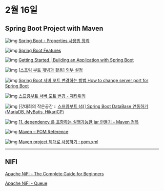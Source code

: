 # 2월 16일


## Spring Boot Project with Maven 

![img](https://s2.googleusercontent.com/s2/favicons?sz=32&domain=velog.io) [Spring Boot - Properties 사용법 정리](https://velog.io/@lsb156/Spring-Boot-Properties-Usage)

![img](https://s2.googleusercontent.com/s2/favicons?sz=32&domain=docs.spring.io) [Spring Boot Features](https://docs.spring.io/spring-boot/docs/current/reference/html/spring-boot-features.html#boot-features-external-config)

![img](https://s2.googleusercontent.com/s2/favicons?sz=32&domain=spring.io) [Getting Started | Building an Application with Spring Boot](https://spring.io/guides/gs/spring-boot/)

![img](https://s2.googleusercontent.com/s2/favicons?sz=32&domain=dailyheumsi.tistory.com) [[스프링 부트 개념과 활용\] 외부 설정](https://dailyheumsi.tistory.com/171)

![img](https://s2.googleusercontent.com/s2/favicons?sz=32&domain=4urdev.tistory.com) [Spring Boot 서버 포트 변경하는 방법 How to change server port for Spring Boot](https://4urdev.tistory.com/93)

![img](https://s2.googleusercontent.com/s2/favicons?sz=32&domain=zetawiki.com) [스프링부트 서버 포트 변경 - 제타위키](https://zetawiki.com/wiki/스프링부트_서버_포트_변경)

![img](https://s2.googleusercontent.com/s2/favicons?sz=32&domain=goddaehee.tistory.com) [갓대희의 작은공간 :: [스프링부트 (4)\] Spring Boot DataBase 연동하기 (MariaDB, MyBatis, HikariCP)](https://goddaehee.tistory.com/205)

![img](https://s2.googleusercontent.com/s2/favicons?sz=32&domain=wikidocs.net) [11. dependency 를 포함하는 실행가능한 jar 만들기 - Maven 정복](https://wikidocs.net/18347)

![img](https://s2.googleusercontent.com/s2/favicons?sz=32&domain=maven.apache.org) [Maven – POM Reference](https://maven.apache.org/pom.html#What_is_the_POM)

![img](https://s2.googleusercontent.com/s2/favicons?sz=32&domain=ojava.tistory.com) [Maven project 제대로 사용하기 : pom.xml](https://ojava.tistory.com/147)

 
-------------------
## NIFI

[Apache NiFi - The Complete Guide for Beginners](https://www.youtube.com/playlist?list=PL55symSEWBbMBSnNW_Aboh2TpYkNIFMgb)

[Apache NiFi - Queue](http://eg3020.blogspot.com/2020/11/apache-nifi-2-queued.html)

